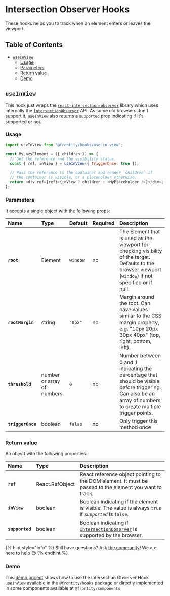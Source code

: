 # Intersection Observer Hooks

These hooks helps you to track when an element enters or leaves the viewport.

## Table of Contents

* [`useInView`](intersection-observer-hooks.md#useinview)
  * [Usage](intersection-observer-hooks.md#usage)
  * [Parameters](intersection-observer-hooks.md#parameters)
  * [Return value](intersection-observer-hooks.md#return-value)
  * [Demo](intersection-observer-hooks.md#demo)

## `useInView`

This hook just wraps the [`react-intersection-observer`](https://github.com/thebuilder/react-intersection-observer) library which uses internally the [`IntersectionObserver`](https://developer.mozilla.org/en-US/docs/Web/API/IntersectionObserver) API. As some old browsers don't support it, `useInView` also returns a `supported` prop indicating if it's supported or not.

### Usage

```javascript
import useInView from "@frontity/hooks/use-in-view";

const MyLazyElement = ({ children }) => {
  // Get the reference and the visibility status.
  const { ref, inView } = useInView({ triggerOnce: true });

  // Pass the reference to the container and render `children` if
  // the container is visible, or a placeholder otherwise.
  return <div ref={ref}>{inView ? children : <MyPlaceholder />}</div>;
};
```

### Parameters

It accepts a single object with the following props:

| Name | Type | Default | Required | Description |
| :--- | :--- | :--- | :--- | :--- |
| **`root`** | Element | `window` | no | The Element that is used as the viewport for checking visibility of the target. Defaults to the browser viewport \(`window`\) if not specified or if null. |
| **`rootMargin`** | string | `"0px"` | no | Margin around the root. Can have values similar to the CSS margin property, e.g. "10px 20px 30px 40px" \(top, right, bottom, left\). |
| **`threshold`** | number or array of numbers | `0` | no | Number between 0 and 1 indicating the percentage that should be visible before triggering. Can also be an array of numbers, to create multiple trigger points. |
| **`triggerOnce`** | boolean | `false` | no | Only trigger this method once |

### Return value

An object with the following properties:

| Name | Type | Description |
| :--- | :--- | :--- |
| **`ref`** | React.RefObject | React reference object pointing to the DOM element. It must be passed to the element you want to track. |
| **`inView`** | boolean | Boolean indicating if the element is visible. The value is always `true` if _`supported`_ is `false`. |
| **`supported`** | boolean | Boolean indicating if [`IntersectionObserver`](https://developer.mozilla.org/en-US/docs/Web/API/IntersectionObserver) is supported by the browser. |

{% hint style="info" %}
Still have questions? Ask [the community](https://community.frontity.org/)! We are here to help 😊
{% endhint %}

### Demo

This [demo project](https://github.com/frontity-demos/frontity-examples/blob/master/intersection-observer-hooks/README.md) shows how to use the Intersection Observer Hook `useInView` available in the `@frontity/hooks` package or directly implemented in some components available at `@frontity/components`

